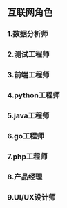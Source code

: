 
## 互联网角色

### 1.数据分析师

### 2.测试工程师

### 3.前端工程师

### 4.python工程师

### 5.java工程师

### 6.go工程师

### 7.php工程师

### 8.产品经理

### 9.UI/UX设计师
